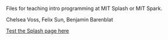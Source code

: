 Files for teaching intro programming at MIT Splash or MIT Spark.

Chelsea Voss, Felix Sun, Benjamin Barenblat


[Test the Splash page here](https://rawgit.com/csvoss/intro-programming/master/splash/index.html)
